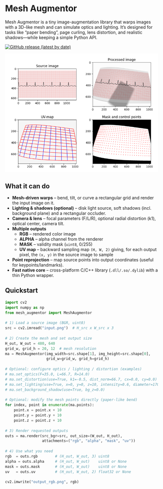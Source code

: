 # Mesh Augmentor

Mesh Augmentor is a tiny image-augmentation library that warps images with a 3D-like mesh and can simulate optics and lighting. It’s designed for tasks like “paper bending”, page curling, lens distortion, and realistic shadows—while keeping a simple Python API.


[![GitHub release (latest by date)](https://img.shields.io/github/v/release/pashaalex/mesh_augmentor)](https://github.com/pashaalex/mesh_augmentor/releases/latest)

![Rotate](demo/example_draw_ECG.png)

## What it can do

- **Mesh-driven warps** – bend, tilt, or curve a rectangular grid and render the input image on it.
- **Lighting & shadows (optional)** – disk light source, soft shadows (incl. background plane) and a rectangular occluder.
- **Camera & lens** – focal parameters (F/L/R), optional radial distortion (k1), optical center, camera tilt.
- **Multiple outputs**
  - **RGB** – rendered color image
  - **ALPHA** – alpha channel from the renderer
  - **MASK** – validity mask (`uint8`, 0/255)
  - **UV map** – backward sampling map `(H, W, 2)` giving, for each output pixel, the `(x, y)` in the source image to sample
- **Point reprojection** – map source points into output coordinates (useful for keypoints/landmarks).
- **Fast native core** – cross-platform C/C++ library (`.dll/.so/.dylib`) with a thin Python wrapper.

## Quickstart

```python
import cv2
import numpy as np
from mesh_augmentor import MeshAugmentor

# 1) Load a source image (BGR, uint8)
src = cv2.imread("input.png")  # H_src x W_src x 3

# 2) Create the mesh and set output size
H_out, W_out = 480, 640
grid_w, grid_h = 20, 12  # mesh resolution
ma = MeshAugmentor(img_width=src.shape[1], img_height=src.shape[0],
                   grid_w=grid_w, grid_h=grid_h)

# Optional: configure optics / lighting / distortion (examples)
# ma.set_optics(F=35.0, L=66.7, R=14.0)
# ma.set_distortion(use=True, k1=-0.5, dist_norm=66.7, cx=0.0, cy=0.0)
# ma.set_lighting(use=True, x=0, y=0, z=10, intensity=0.6, diameter=170)
# ma.set_background_shadow(use=True, bg_z=0.0)

# Optional: modify the mesh points directly (paper-like bend)
for index, point in enumerate(ma.points):
    point.x = point.x + 10
    point.y = point.y + 10
    point.z = point.z + 10

# 3) Render requested outputs
outs = ma.render(src_bgr=src, out_size=(W_out, H_out),
                 attachments=("rgb", "alpha", "mask", "uv"))

# 4) Use what you need
rgb  = outs.rgb        # (H_out, W_out, 3) uint8
alpha = outs.alpha     # (H_out, W_out)    uint8 or None
mask = outs.mask       # (H_out, W_out)    uint8 or None
uv   = outs.uv         # (H_out, W_out, 2) float32 or None

cv2.imwrite("output_rgb.png", rgb)


